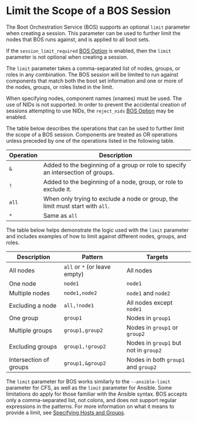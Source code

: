 # Limit the Scope of a BOS Session

The Boot Orchestration Service \(BOS\) supports an optional `limit` parameter when creating a session.
This parameter can be used to further limit the nodes that BOS runs against, and is applied to all boot sets.

If the `session_limit_required` [BOS Option](Options.md) is enabled, then the `limit` parameter is not optional when creating a session.

The `limit` parameter takes a comma-separated list of nodes, groups, or roles in any combination. The BOS session will be limited to run against
components that match both the boot set information and one or more of the nodes, groups, or roles listed in the limit.

When specifying nodes, component names (xnames) must be used. The use of NIDs is not supported. In order to prevent the accidental creation of
sessions attempting to use NIDs, the `reject_nids` [BOS Option](Options.md) may be enabled.

The table below describes the operations that can be used to further limit the scope of a BOS session. Components are treated as OR operations unless
preceded by one of the operations listed in the following table.

| Operation | Description                                                                     |
|-----------|---------------------------------------------------------------------------------|
| `&`       | Added to the beginning of a group or role to specify an intersection of groups. |
| `!`       | Added to the beginning of a node, group, or role to exclude it.                 |
| `all`     | When only trying to exclude a node or group, the limit must start with `all`.   |
| `*`       | Same as `all`                                                                   |

The table below helps demonstrate the logic used with the `limit` parameter and includes examples of how to limit against different nodes, groups, and roles.

| Description            | Pattern                         | Targets                               |
|------------------------|---------------------------------|---------------------------------------|
| All nodes              | `all` or `*` \(or leave empty\) | All nodes                             |
| One node               | `node1`                         | `node1`                               |
| Multiple nodes         | `node1,node2`                   | `node1` and `node2`                   |
| Excluding a node       | `all,!node1`                    | All nodes except `node1`              |
| One group              | `group1`                        | Nodes in `group1`                     |
| Multiple groups        | `group1,group2`                 | Nodes in `group1` or `group2`         |
| Excluding groups       | `group1,!group2`                | Nodes in `group1` but not in `group2` |
| Intersection of groups | `group1,&group2`                | Nodes in both `group1` and `group2`   |

The `limit` parameter for BOS works similarly to the `--ansible-limit` parameter for CFS, as well as the `limit` parameter for Ansible.
Some limitations do apply for those familiar with the Ansible syntax. BOS accepts only a comma-separated list, not colons, and does not support regular expressions
in the patterns. For more information on what it means to provide a limit, see [Specifying Hosts and Groups](../configuration_management/Specifying_Hosts_and_Groups.md).

